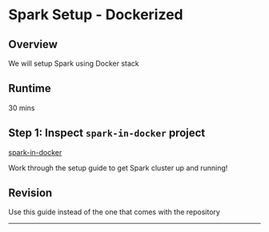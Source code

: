 <link rel='stylesheet' href='assets/css/main.css'/>

# Spark Setup - Dockerized

## Overview

We will setup Spark using Docker stack

## Runtime

30 mins

## Step 1: Inspect `spark-in-docker` project

[spark-in-docker](https://github.com/elephantscale/spark-in-docker)

Work through the setup guide to get Spark cluster up and running!

## Revision

Use this guide instead of the one that comes with the repository

---

